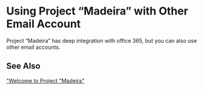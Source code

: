<properties
	pageTitle="Using Project “Madeira” with Other Email Accounts | Project Madeira"
    description="Using Project “Madeira” with email accounts that are not from Office 365" 
	services="" 
	documentationCenter="Madeira"
	authors="edupont"/>
# Using Project “Madeira” with Other Email Account
Project “Madeira” has deep integration with office 365, but you can also use other email accounts.  

## See Also
["Welcome to Project "Madeira"](madeira-get-started.md)  

